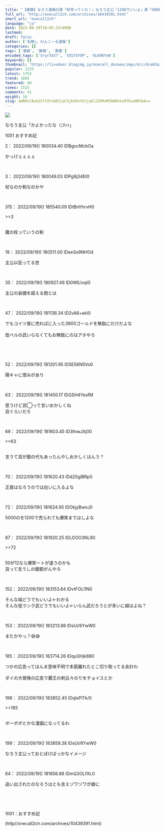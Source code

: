 ```yaml
---
title: "【画像】なろう漫画の勇「杖売ってくれ！」なろう主公「1200でいいよ」勇「5000は貴重な剣だぞ！？」 "
full_url: "http://onecall2ch.com/archives/10439391.html"
short_url: "onecall2ch"
language: "ja"
date: 2023-09-29T18:05:23+0900
lastmod: 
draft: false
author: ['名無し わんこーる速報']
categories: []
tags: ['漫画', '画像', '貴重']
encoded_tags: ['5ryr55S7', '55S75YOP', '6LK06YeN']
keywords: []
thumbnail: "https://livedoor.blogimg.jp/onecall_dazeee/imgs/d/c/dce03a2c-s.jpg"
popular: 1225
latest: 1753
trend: 1665
featured: 69
views: 1523
comments: 41
weight: 10
slug: aHR0cC8vb25lY2FsbDJjaC5jb20vYXJjaGl2ZXMvMTA0MzkzOTEuaHRtbA==
---
```


![](https://livedoor.blogimg.jp/onecall_dazeee/imgs/d/c/dce03a2c-s.jpg)

<div><p>なろう主公「かよかったな（ﾆﾁｬｧ」</p> <p class='name2'> 1001 おすすめ記</p> <p class='name2'>2： 2022/09/19() 180034.40 IDBgocMcbOa</p><p class='onecall'> かっけぇぇぇぇ <br></p><br> <p class='name2'>3： 2022/09/19() 180049.03 IDPg9j34Et0</p><p class='onecall'> 杖なのか剣なのかや <br></p><br> <p class='name2'>315： 2022/09/19() 185540.09 IDtBnYhrvH0</p><p class='onecall'> <p class='anchor'>>>3</p> <br> 魔の杖っていうの剣 <br></p><br> <p class='name2'>19： 2022/09/19() 180511.00 IDee3o9NHOd</p><p class='onecall'> 主公以狂ってる世 <br></p><br> <p class='name2'>35： 2022/09/19() 180927.49 ID0WlLlvqI0</p><p class='onecall'> 主公の装備を超える商とは <br></p><br> <p class='name2'>47： 2022/09/19() 181136.34 ID2vA6+eki0</p><p class='onecall'><p> でもコイツ普に売ればに入った3800ゴールドを無駄にだけだよな <br> <br> 低ベルの武いらなくてもお無駄にのはアホやろ </p><br></p><br> <p class='name2'>52： 2022/09/19() 181201.95 ID5E56N5Vo0</p><p class='onecall'> 陽キャに恨みがあり <br></p><br> <p class='name2'>63： 2022/09/19() 181450.17 IDGSH4YesfM</p><p class='onecall'> 思うけど貨◯って言いおかしくね <br> 貨ぐらいだろ <br></p><br> <p class='name2'>69： 2022/09/19() 181603.45 ID3fnwJXj00</p><p class='onecall'> <p class='anchor'>>>63</p> <br> 言うて貨が銀の代もあったんやしおかしくはんう？ <br></p><br> <p class='name2'>70： 2022/09/19() 181620.43 IDd2SglBRp0</p><p class='onecall'> 正直はなろうのでは白いに入るよな <br></p><br> <p class='name2'>72： 2022/09/19() 181624.95 IDOkjyBwnJ0</p><p class='onecall'> 5000のを1200で売られても爆笑まではしよな <br></p><br> <p class='name2'>87： 2022/09/19() 181920.25 IDLGOO3NL90</p><p class='onecall'> <p class='anchor'>>>72</p> <br> 50が12なら爆笑ートが違うのかも <br> 貨って言うしの銀銅がんやろ <br></p><br> <p class='name2'>152： 2022/09/19() 183153.64 IDvtFOLl1N0</p><p class='onecall'> そんな端どうでもいいよ←わかる <br> そんな低ランク武どうでもいいよ←いらん武だろうとが多いに越はよね？ <br></p><br> <p class='name2'>153： 2022/09/19() 183213.88 IDsUi/6YwW0</p><p class='onecall'> またかやっ？😅😅 <br></p><br> <p class='name2'>185： 2022/09/19() 183714.26 IDqyQHjk880</p><p class='onecall'> つかの広告ってほんま意味不明で本筋離れたとこ切り取ってる余計わ <br> <br> ダイの大冒険の広告で覇王の剣云々のりをチョイスとか <br></p><br> <p class='name2'>198： 2022/09/19() 183852.45 IDqIsPlTk/0</p><p class='onecall'> <p class='anchor'>>>185</p> <br> ボーボボとかな漫画になってるわ <br></p><br> <p class='name2'>199： 2022/09/19() 183859.38 IDsUi/6YwW0</p><p class='onecall'> なろう主公っておとぼけばっかなイメージ <br></p><br> <p class='name2'>84： 2022/09/19() 181856.88 IDmQ3OLfXL0</p><p class='onecall'><p> 追い出されたのなろうはとも言えゾワゾワが癖に </p><br></p><br> <p class='name2'>1001：おすすめ記</p> </div>

(http//onecall2ch.com/archives/10439391.html)
